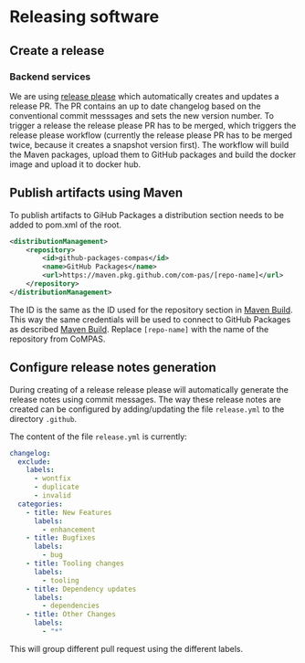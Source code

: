 # Releasing software

## Create a release

### Backend services

We are using [release please](https://github.com/googleapis/release-please) which automatically creates and updates a release PR. The PR contains an up to date changelog based on the conventional commit messsages and sets the new version number. To trigger a release the release please PR has to be merged, which triggers the release please workflow (currently the release please PR has to be merged twice, because it creates a snapshot version first). The workflow will build the Maven packages, upload them to GitHub packages and build the docker image and upload it to docker hub.

## Publish artifacts using Maven

To publish artifacts to GiHub Packages a distribution section needs to be added to pom.xml of the root.
```xml
<distributionManagement>
    <repository>
        <id>github-packages-compas</id>
        <name>GitHub Packages</name>
        <url>https://maven.pkg.github.com/com-pas/[repo-name]</url>
    </repository>
</distributionManagement>
```
The ID is the same as the ID used for the repository section in [Maven Build](DEVELOPING.md#github-packages-in-maven).
This way the same credentials will be used to connect to GitHub Packages as described [Maven Build](DEVELOPING.md#maven-local-settingsxml-for-github-packages).
Replace ``[repo-name]`` with the name of the repository from CoMPAS.

## Configure release notes generation

During creating of a release release please will automatically generate the release notes using commit messages.
The way these release notes are created can be configured by adding/updating the file ``release.yml`` to the directory ``.github``.

The content of the file ``release.yml`` is currently:
```yaml
changelog:
  exclude:
    labels:
      - wontfix
      - duplicate
      - invalid
  categories:
    - title: New Features
      labels:
        - enhancement
    - title: Bugfixes
      labels:
        - bug
    - title: Tooling changes
      labels:
        - tooling
    - title: Dependency updates
      labels:
        - dependencies
    - title: Other Changes
      labels:
        - "*"
```

This will group different pull request using the different labels.
